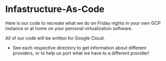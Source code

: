 # Infastructure-As-Code

Here is our code to recreate what we do on Friday nights in your own GCP instance or at home on your personal virtualization software. 

All of our code will be written for Google Cloud. 
* See each respective directory to get information about different providers, or to help us port what we have to a different provider! 